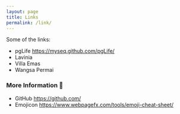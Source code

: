 ```yaml
---
layout: page
title: Links
permalink: /link/
---
```


Some of the links:
- pgLife https://myseq.github.com/pgLife/
- Lavinia 
- Villa Emas
- Wangsa Permai


### More Information :christmas_tree:
- GitHub https://github.com/ 
- Emojicon https://www.webpagefx.com/tools/emoji-cheat-sheet/
